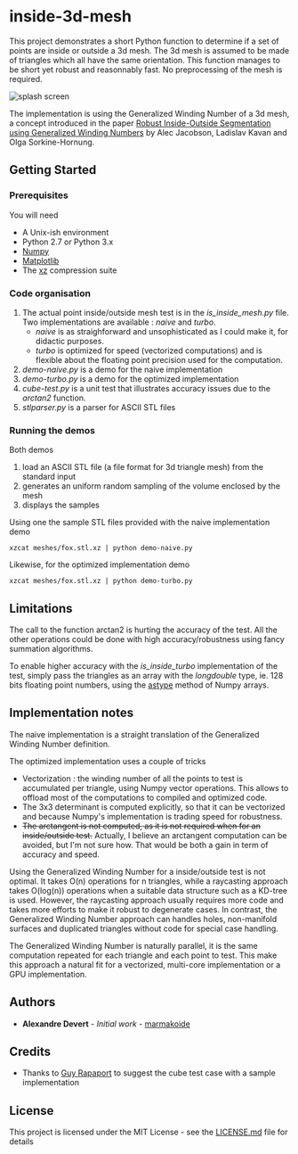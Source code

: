 # inside-3d-mesh

This project demonstrates a short Python function to determine if a set of
points are inside or outside a 3d mesh. The 3d mesh is assumed to be made of
triangles which all have the same orientation. This function manages to be
short yet robust and reasonnably fast. No preprocessing of the mesh is required.

![splash screen](https://raw.githubusercontent.com/marmakoide/inside-3d-mesh/master/splash.png)

The implementation is using the Generalized Winding Number of a 3d mesh, a
concept introduced in the paper 
[Robust Inside-Outside Segmentation using Generalized Winding Numbers](http://igl.ethz.ch/projects/winding-number/)
by Alec Jacobson, Ladislav Kavan and Olga Sorkine-Hornung.

## Getting Started

### Prerequisites

You will need

* A Unix-ish environment
* Python 2.7 or Python 3.x
* [Numpy](http://www.numpy.org)
* [Matplotlib](https://matplotlib.org)
* The [xz](https://en.wikipedia.org/wiki/Xz) compression suite

### Code organisation

1. The actual point inside/outside mesh test is in the _is\_inside\_mesh.py_
file. Two implementations are available : _naive_ and _turbo_.
    * _naive_ is as straighforward and unsophisticated as I could make it, for
didactic purposes.
    * _turbo_ is optimized for speed (vectorized computations) and is flexible 
about the floating point precision used for the computation.
2. _demo-naive.py_ is a demo for the naive implementation
3. _demo-turbo.py_ is a demo for the optimized implementation
4. _cube-test.py_ is a unit test that illustrates accuracy issues due to the _arctan2_ function.
5. _stlparser.py_ is a parser for ASCII STL files

### Running the demos

Both demos 

1. load an ASCII STL file (a file format for 3d triangle mesh) from the
standard input
2. generates an uniform random sampling of the volume enclosed by the mesh
3. displays the samples

Using one the sample STL files provided with the naive implementation demo

```
xzcat meshes/fox.stl.xz | python demo-naive.py
```

Likewise, for the optimized implementation demo

```
xzcat meshes/fox.stl.xz | python demo-turbo.py
```

## Limitations

The call to the function arctan2 is hurting the accuracy of the test. All the
other operations could be done with high accuracy/robustness using fancy 
summation algorithms.

To enable higher accuracy with the _is\_inside\_turbo_ implementation of the 
test, simply pass the triangles as an array with the _longdouble_ type, ie.
128 bits floating point numbers, using the [astype](https://docs.scipy.org/doc/numpy/reference/generated/numpy.ndarray.astype.html) method of Numpy arrays.



## Implementation notes

The naive implementation is a straight translation of the Generalized Winding 
Number definition. 

The optimized implementation uses a couple of tricks

* Vectorization : the winding number of all the points to test is accumulated 
per triangle, using Numpy vector operations. This allows to offload most of
the computations to compiled and optimized code.
* The 3x3 determinant is computed explicitly, so that it can be vectorized
and because Numpy's implementation is trading speed for robustness.
* ~~The arctangent is not computed, as it is not required when for an inside/outside test.~~ Actually, I believe an arctangent computation can be avoided, but I'm not sure how. That would be both a gain in term of accuracy and speed.

Using the Generalized Winding Number for a inside/outside test is not optimal.
It takes O(n) operations for n triangles, while a raycasting approach takes 
O(log(n)) operations when a suitable data structure such as a KD-tree is used. 
However, the raycasting approach usually requires more code and takes more efforts 
to make it robust to degenerate cases. In contrast, the Generalized Winding Number 
approach can handles holes, non-manifold surfaces and duplicated triangles without
code for special case handling.

The Generalized Winding Number is naturally parallel, it is the same computation
repeated for each triangle and each point to test. This make this approach a
natural fit for a vectorized, multi-core implementation or a GPU implementation.

## Authors

* **Alexandre Devert** - *Initial work* - [marmakoide](https://github.com/marmakoide)

## Credits

* Thanks to [Guy Rapaport](https://github.com/guy4261) to suggest the cube test case with a sample implementation

## License

This project is licensed under the MIT License - see the [LICENSE.md](LICENSE.md) file for details

